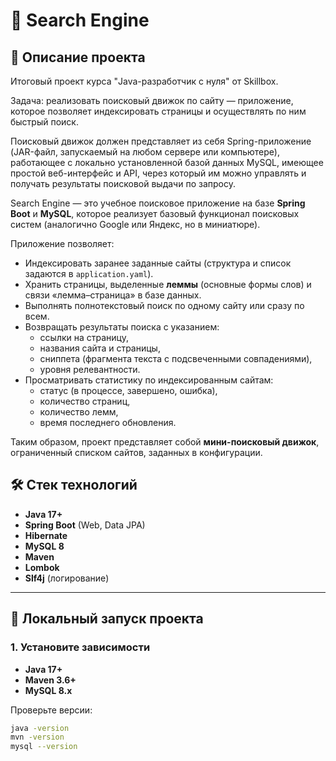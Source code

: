 # 🔎 Search Engine

## 📖 Описание проекта
Итоговый проект курса "Java-разработчик с нуля" от Skillbox.

Задача: реализовать поисковый движок по сайту — приложение, которое позволяет индексировать страницы 
и осуществлять по ним быстрый поиск.

Поисковый движок должен представляет из себя Spring-приложение 
(JAR-файл, запускаемый на любом сервере или компьютере), работающее с 
локально установленной базой данных MySQL, имеющее простой 
веб-интерфейс и API, через который им можно управлять и 
получать результаты поисковой выдачи по запросу. 

Search Engine — это учебное поисковое приложение на базе **Spring Boot** и **MySQL**, которое реализует базовый функционал поисковых систем (аналогично Google или Яндекс, но в миниатюре).

Приложение позволяет:
- Индексировать заранее заданные сайты (структура и список задаются в `application.yaml`).
- Хранить страницы, выделенные **леммы** (основные формы слов) и связи «лемма–страница» в базе данных.
- Выполнять полнотекстовый поиск по одному сайту или сразу по всем.
- Возвращать результаты поиска с указанием:
    - ссылки на страницу,
    - названия сайта и страницы,
    - сниппета (фрагмента текста с подсвеченными совпадениями),
    - уровня релевантности.
- Просматривать статистику по индексированным сайтам:
    - статус (в процессе, завершено, ошибка),
    - количество страниц,
    - количество лемм,
    - время последнего обновления.

Таким образом, проект представляет собой **мини-поисковый движок**, ограниченный списком сайтов, заданных в конфигурации.

## 🛠️ Стек технологий
- **Java 17+**
- **Spring Boot** (Web, Data JPA)
- **Hibernate**
- **MySQL 8**
- **Maven**
- **Lombok**
- **Slf4j** (логирование)

---

## 🚀 Локальный запуск проекта

### 1. Установите зависимости
- **Java 17+**
- **Maven 3.6+**
- **MySQL 8.x**

Проверьте версии:
```bash
java -version
mvn -version
mysql --version

